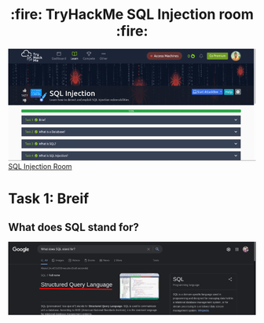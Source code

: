 <h1 align='center'>:fire: TryHackMe SQL Injection room :fire: </h1>

![show image](images/1-show.png)<br/>
[SQL Injection Room](https://tryhackme.com/room/sqlinjectionlm)


# Task 1: Breif
## What does SQL stand for?
![what does](images/2-what-does.png)